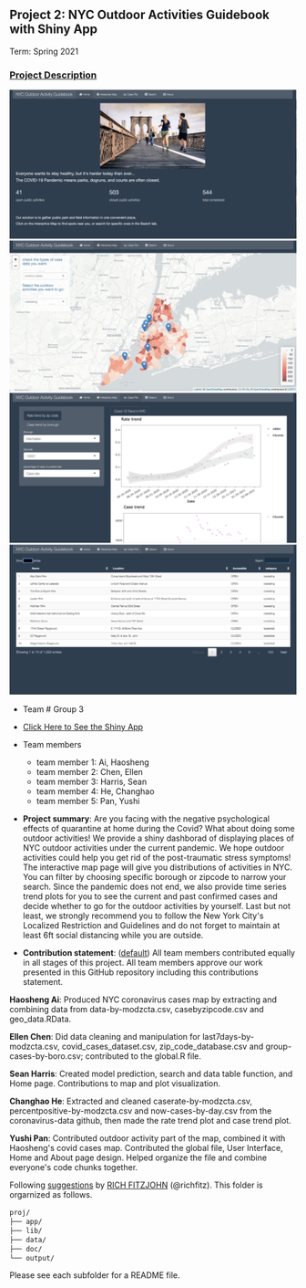 ## Project 2: NYC Outdoor Activities Guidebook with Shiny App
Term: Spring 2021

### [Project Description](doc/project2_desc.md)


![](doc/figs/1.png)
![](doc/figs/2.png)
![](doc/figs/3.png)
![](doc/figs/4.png)

+ Team # Group 3
+ [Click Here to See the Shiny App](https://aiokic.shinyapps.io/gr5243p2g3/)
+ Team members
	+ team member 1: Ai, Haosheng
	+ team member 2: Chen, Ellen
	+ team member 3: Harris, Sean
	+ team member 4: He, Changhao
	+ team member 5: Pan, Yushi 

+ **Project summary**: Are you facing with the negative psychological effects of quarantine at home during the Covid? What about doing some outdoor activities! We provide a shiny dashborad of displaying places of NYC outdoor activities under the current pandemic. We hope outdoor activities could help you get rid of the post-traumatic stress symptoms! The interactive map page will give you distributions of activities in NYC. You can filter by choosing specific borough or zipcode to narrow your search. Since the pandemic does not end, we also provide time series trend plots for you to see the current and past confirmed cases and decide whether to go for the outdoor activities by yourself. Last but not least, we strongly recommend you to follow the New York City's Localized Restriction and Guidelines and do not forget to maintain at least 6ft social distancing while you are outside. 

+ **Contribution statement**: ([default](doc/a_note_on_contributions.md)) All team members contributed equally in all stages of this project. All team members approve our work presented in this GitHub repository including this contributions statement. 

**Haosheng Ai**: Produced NYC coronavirus cases map by extracting  and combining data from data-by-modzcta.csv, casebyzipcode.csv and geo_data.RData.

**Ellen Chen**: Did data cleaning and manipulation for last7days-by-modzcta.csv, covid_cases_dataset.csv, zip_code_database.csv and group-cases-by-boro.csv; contributed to the global.R file.

**Sean Harris**: Created model prediction, search and data table function, and Home page. Contributions to map and plot visualization.

**Changhao He**: Extracted and cleaned caserate-by-modzcta.csv, percentpositive-by-modzcta.csv and now-cases-by-day.csv from the coronavirus-data github, then made the rate trend plot and case trend plot.

**Yushi Pan**: Contributed outdoor activity part of the map, combined it with Haosheng's covid cases map. Contributed the global file, User Interface, Home and About page design. Helped organize the file and combine everyone's code chunks together.

Following [suggestions](http://nicercode.github.io/blog/2013-04-05-projects/) by [RICH FITZJOHN](http://nicercode.github.io/about/#Team) (@richfitz). This folder is orgarnized as follows.

```
proj/
├── app/
├── lib/
├── data/
├── doc/
└── output/
```

Please see each subfolder for a README file.

